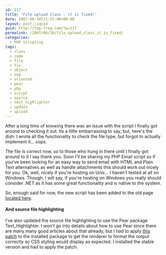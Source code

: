 ```yaml
---
id: 217
title: 'File upload class – it is fixed!'
date: 2007-08-30T21:53:00+00:00
layout: post.liquid
guid: http://top-frog.com/?p=217
permalink: /2007/08/30/file_upload_class_it_is_fixed/
categories:
  - PHP Scripting
tags:
  - class
  - code
  - file
  - fix
  - object
  - oop
  - oriented
  - pear
  - php
  - script
  - source
  - text_highlighter
  - update
  - upload
---
```

After a long time of knowing there was an issue with the script I finally got around to checking it out. Its a little embarrassing to say, but, here's the dish: I wrote all the functionality to check the file type, but forgot to actually implement it… oops.

The file is correct now, so to those who hung in there until I finally got around to it I say thank you. Soon I'll be sharing my PHP Email script so if you've been looking for an easy way to send email with HTML and Plain Text alternatives as well as handle attachments this should work out nicely for you. Ok, well, nicely if you're hosting on Unix… I haven't tested at all on Windows. Though, I will say, if you're hosting on Windows you really should consider .NET as it has some great functionality and is native to the system.

So, enough said for now, the new script has been added to the old page [located here](/2006/12/22/classes_for_file_uploading_in_php).

#### And source file highlighting

I've also updated the source file highlighting to use the Pear package Text_Highlighter. I won't go into details about how to use Pear since there are many many good articles about that already, but I had to apply [this patch](http://pear.php.net/bugs/bug.php?id=11478) to the installed package to get the renderer to format the output correctly so CSS styling would display as expected. I installed the stable version and had to apply the patch.
